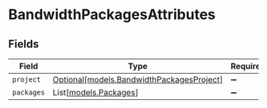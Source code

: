 # BandwidthPackagesAttributes


## Fields

| Field                                                                              | Type                                                                               | Required                                                                           | Description                                                                        |
| ---------------------------------------------------------------------------------- | ---------------------------------------------------------------------------------- | ---------------------------------------------------------------------------------- | ---------------------------------------------------------------------------------- |
| `project`                                                                          | [Optional[models.BandwidthPackagesProject]](../models/bandwidthpackagesproject.md) | :heavy_minus_sign:                                                                 | N/A                                                                                |
| `packages`                                                                         | List[[models.Packages](../models/packages.md)]                                     | :heavy_minus_sign:                                                                 | N/A                                                                                |